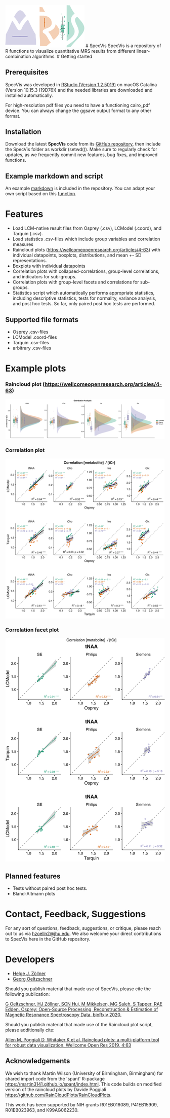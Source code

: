 <img src="/Logo.png" width="250">
# SpecVis
SpecVis is a repository of R functions to visualize quantitative MRS results from different linear-combination algorithms.
# Getting started

## Prerequisites

SpecVis was developed in [RStudio (Version 1.2.5019)](https://rstudio.com/) on macOS Catalina (Version 10.15.3 (19D76)) and
the needed libraries are downloaded and installed automatically.

For high-resolution pdf files you need to have a functioning cairo_pdf device. You can always change the ggsave output format to any other format. 

## Installation

Download the latest **SpecVis** code from its [GitHub
repository](https://github.com/hezoe100/SpecVis), then include the SpecVis folder as
workdir (setwd()). Make sure to regularly check for updates, as we frequently commit new features, bug fixes, and improved
functions.

## Example markdown and script

An example [markdown](https://github.com/hezoe100/SpecVis/blob/master/examples/Example.md) is included in the repository. You can adapt your own script based on this [function](https://github.com/hezoe100/SpecVis/blob/master/examples/LC_comp.R).

# Features
- Load LCM-native result files from Osprey (.csv), LCModel (.coord), and Tarquin (.csv).
- Load statistics .csv-files which include group variables and correlation measures
- Raincloud plots (https://wellcomeopenresearch.org/articles/4-63) with individual datapoints, boxplots, distributions, and mean +- SD representations.
- Boxplots with individual datapoints
- Correlation plots with collapsed-correlations, group-level correlations, and indicators for sub-groups.
- Correlation plots with group-level facets and correlations for sub-groups.
- Statistics script which automatically performs appropriate statistics, including descriptive statistics, tests for normality, variance analysis, and post hoc tests. So far, only paired post hoc tests are performed.

## Supported file formats
- Osprey .csv-files
- LCModel .coord-files
- Tarquin .csv-files
- arbitrary .csv-files

# Example plots
### Raincloud plot (https://wellcomeopenresearch.org/articles/4-63)
![Raincloud](/examples/RaincloudByLCMwithLimits4colums.png)
### Correlation plot
![Correlation](/examples/CorrelationByVendorWithSubgroups.png)
### Correlation facet plot
![CorrelationFacet](/examples/CorrelationFacetSmall.png)

## Planned features
- Tests without paired post hoc tests.
- Bland-Altmann plots

# Contact, Feedback, Suggestions

For any sort of questions, feedback, suggestions, or critique, please reach out to us via hzoelln2@jhu.edu. We also welcome your direct contributions to SpecVis here in the GitHub repository.

# Developers

- [Helge J. Zöllner](mailto:hzoelln2@jhu.edu)
- [Georg Oeltzschner](mailto:goeltzs1@jhu.edu)

Should you publish material that made use of SpecVis, please cite the following publication:

[G Oeltzschner, HJ Zöllner, SCN Hui, M Mikkelsen, MG Saleh, S Tapper, RAE Edden. Osprey: Open-Source Processing, Reconstruction  & Estimation of Magnetic Resonance Spectroscopy Data. bioRxiv 2020.](https://www.biorxiv.org/content/10.1101/2020.02.12.944207v1)

Should you publish material that made use of the Raincloud plot script, please additionally cite: 

[Allen M, Poggiali D, Whitaker K et al. Raincloud plots: a multi-platform tool for robust data visualization. Wellcome Open Res 2019, 4:63](https://wellcomeopenresearch.org/articles/4-63)

## Acknowledgements

We wish to thank Martin Wilson (University of Birmingham, Birmingham) for shared import code from the 'spant' R-package https://martin3141.github.io/spant/index.html. This code builds on modified version of the raincloud plots by Davide      Poggiali https://github.com/RainCloudPlots/RainCloudPlots.

This work has been supported by NIH grants R01EB016089, P41EB15909, R01EB023963, and K99AG062230.
